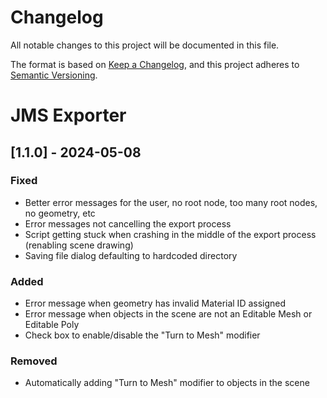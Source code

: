 # Changelog
All notable changes to this project will be documented in this file.

The format is based on [Keep a Changelog](https://keepachangelog.com/en/1.0.0/),
and this project adheres to [Semantic Versioning](https://semver.org/spec/v2.0.0.html).

# JMS Exporter
## [1.1.0] - 2024-05-08
### Fixed
- Better error messages for the user, no root node, too many root nodes, no geometry, etc
- Error messages not cancelling the export process
- Script getting stuck when crashing in the middle of the export process (renabling scene drawing)
- Saving file dialog defaulting to hardcoded directory

### Added
- Error message when geometry has invalid Material ID assigned
- Error message when objects in the scene are not an Editable Mesh or Editable Poly
- Check box to enable/disable the "Turn to Mesh" modifier

### Removed
- Automatically adding "Turn to Mesh" modifier to objects in the scene
